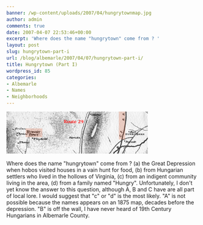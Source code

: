 ```yaml
---
banner: /wp-content/uploads/2007/04/hungrytownmap.jpg
author: admin
comments: true
date: 2007-04-07 22:53:46+00:00
excerpt: 'Where does the name "hungrytown" come from ? '
layout: post
slug: hungrytown-part-i
url: /blog/albemarle/2007/04/07/hungrytown-part-i/
title: Hungrytown (Part I)
wordpress_id: 85
categories:
- Albemarle
- Names
- Neighborhoods
---
```




![Hungrytown on the Peyton Map (1875)](/wp-content/uploads/2007/04/hungrytownmap.jpg)

Where does the name "hungrytown" come from ? (a) the Great Depression when hobos visited houses in a vain hunt for food, (b) from Hungarian settlers who lived in the hollows of Virginia, (c) from an indigent community living in the area, (d) from a family named "Hungry". Unfortunately, I don't yet know the answer to this question, although A, B and C have are all part of local lore. I would suggest that "c" or "d" is the most likely. "A" is not possible because the names appears on an 1875 map, decades before the depression. "B" is off the wall, I have never heard of 19th Century Hungarians in Albemarle County.
